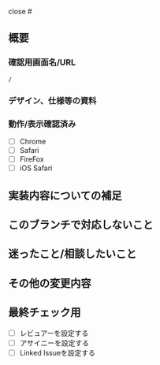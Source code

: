 close #

## 概要

### 確認用画面名/URL
`/`

### デザイン、仕様等の資料

### 動作/表示確認済み
- [ ] Chrome
- [ ] Safari
- [ ] FireFox
- [ ] iOS Safari

## 実装内容についての補足


## このブランチで対応しないこと


## 迷ったこと/相談したいこと


## その他の変更内容


## 最終チェック用
- [ ] レビュアーを設定する
- [ ] アサイニーを設定する
- [ ] Linked Issueを設定する
